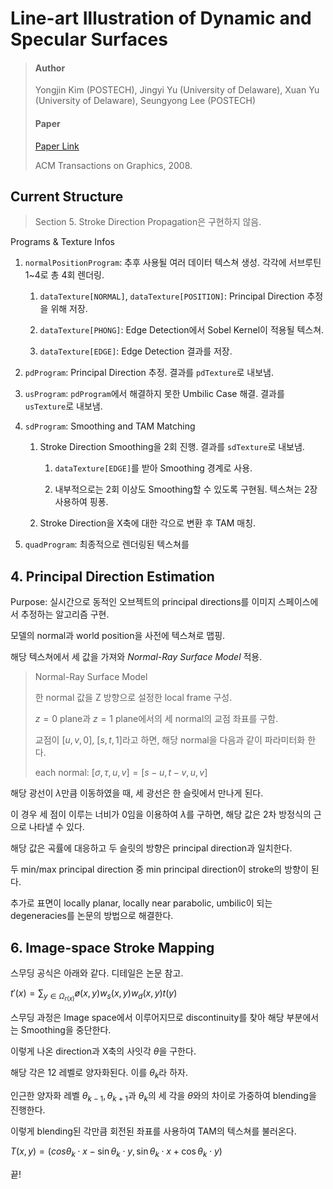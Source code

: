 # Line-art Illustration of Dynamic and Specular Surfaces

> #### Author
>
> Yongjin Kim (POSTECH), Jingyi Yu (University of Delaware), Xuan Yu (University of Delaware), Seungyong Lee (POSTECH)
>
> #### Paper
>
> [Paper Link](https://dl.acm.org/doi/10.1145/1409060.1409109)
>
> ACM Transactions on Graphics, 2008.

## Current Structure

> Section 5. Stroke Direction Propagation은 구현하지 않음.

Programs & Texture Infos

1. `normalPositionProgram`: 추후 사용될 여러 데이터 텍스쳐 생성. 각각에 서브루틴 1~4로 총 4회 렌더링.

   1. `dataTexture[NORMAL]`, `dataTexture[POSITION]`: Principal Direction 추정을 위해 저장.

   2. `dataTexture[PHONG]`: Edge Detection에서 Sobel Kernel이 적용될 텍스쳐.

   3. `dataTexture[EDGE]`: Edge Detection 결과를 저장.

2. `pdProgram`: Principal Direction 추정. 결과를 `pdTexture`로 내보냄.

3. `usProgram`: `pdProgram`에서 해결하지 못한 Umbilic Case 해결. 결과를 `usTexture`로 내보냄.

4. `sdProgram`: Smoothing and TAM Matching

   1. Stroke Direction Smoothing을 2회 진행. 결과를 `sdTexture`로 내보냄.

      1. `dataTexture[EDGE]`를 받아 Smoothing 경계로 사용.

      2. 내부적으로는 2회 이상도 Smoothing할 수 있도록 구현됨. 텍스쳐는 2장 사용하여 핑퐁.

   2. Stroke Direction을 X축에 대한 각으로 변환 후 TAM 매칭.

5. `quadProgram`: 최종적으로 렌더링된 텍스쳐를

## 4. Principal Direction Estimation

Purpose: 실시간으로 동적인 오브젝트의 principal directions를 이미지 스페이스에서 추정하는 알고리즘 구현.

모델의 normal과 world position을 사전에 텍스쳐로 맵핑.

해당 텍스쳐에서 세 값을 가져와 _Normal-Ray Surface Model_ 적용.

> Normal-Ray Surface Model
>
> 한 normal 값을 Z 방향으로 설정한 local frame 구성.
>
> $z=0$ plane과 $z=1$ plane에서의 세 normal의 교점 좌표를 구함.
>
> 교점이 $[u,v,0]$, $[s,t,1]$라고 하면, 해당 normal을 다음과 같이 파라미터화 한다.
>
> each normal: $[\sigma, \tau, u, v] = [s-u, t-v, u, v]$

해당 광선이 $\lambda$만큼 이동하였을 때, 세 광선은 한 슬릿에서 만나게 된다.

이 경우 세 점이 이루는 너비가 0임을 이용하여 $\lambda$를 구하면, 해당 값은 2차 방정식의 근으로 나타낼 수 있다.

해당 값은 곡률에 대응하고 두 슬릿의 방향은 principal direction과 일치한다.

두 min/max principal direction 중 min principal direction이 stroke의 방향이 된다.

추가로 표면이 locally planar, locally near parabolic, umbilic이 되는 degeneracies를 논문의 방법으로 해결한다.

## 6. Image-space Stroke Mapping

스무딩 공식은 아래와 같다. 디테일은 논문 참고.

$t'(x)=∑_{y\in\Omega_{r(x)}}ø(x,y)w_s(x,y)w_d(x,y)t(y)$

스무딩 과정은 Image space에서 이루어지므로 discontinuity를 찾아 해당 부분에서는 Smoothing을 중단한다.

이렇게 나온 direction과 X축의 사잇각 $\theta$을 구한다.

해당 각은 12 레벨로 양자화된다. 이를 $\theta_k$라 하자.

인근한 양자화 레벨 $\theta_{k-1},\theta_{k+1}$과 $\theta_k$의 세 각을 $\theta$와의 차이로 가중하여 blending을 진행한다.

이렇게 blending된 각만큼 회전된 좌표를 사용하여 TAM의 텍스쳐를 불러온다.

$T(x,y)=(cos\theta_k\cdot x-\sin\theta_k\cdot y, \sin\theta_k\cdot x+\cos\theta_k\cdot y)$

끝!
